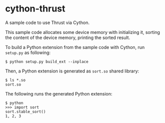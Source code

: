 # cython-thrust
A sample code to use Thrust via Cython.

This sample code allocates some device memory with initializing it, sorting the content of the device memory, printing the sorted result.

To build a Python extension from the sample code with Cython, run `setup.py` as following:

    $ python setup.py build_ext --inplace

Then, a Python extension is generated as `sort.so` shared library:

    $ ls *.so
    sort.so

The following runs the generated Python extension:

    $ python
    >>> import sort
    sort.stable_sort()
    1, 2, 3

